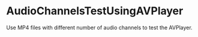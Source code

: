 # AudioChannelsTestUsingAVPlayer
 Use  MP4 files with different number of audio channels to test the AVPlayer.
